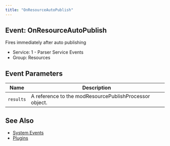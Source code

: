 ```yaml
---
title: "OnResourceAutoPublish"
---
```


## Event: OnResourceAutoPublish

Fires immediately after auto publishing

-   Service: 1 - Parser Service Events
-   Group: Resources

## Event Parameters

| Name   | Description                                         |
| ------ | --------------------------------------------------- |
| `results` | A reference to the modResourcePublishProcessor object. |

## See Also

-   [System Events](extending-modx/plugins/system-events "System Events")
-   [Plugins](extending-modx/plugins "Plugins")
